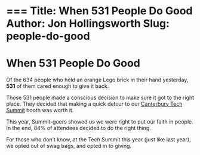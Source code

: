 ===
Title: When 531 People Do Good
Author: Jon Hollingsworth
Slug: people-do-good
===
# When 531 People Do Good
Of the 634 people who held an orange Lego brick in their hand yesterday, **531** of them cared enough to give it back.

Those 531 people made a conscious decision to make sure it got to the right place. They decided that making a quick detour to our [Canterbury Tech Summit](http://www.techsummit.nz/) booth was worth it.

This year, Summit-goers showed us we were right to put our faith in people. In the end, 84% of attendees decided to do the right thing.

For those who don’t know, at the Tech Summit this year (just like last year), we opted out of swag bags, and opted in to giving.
